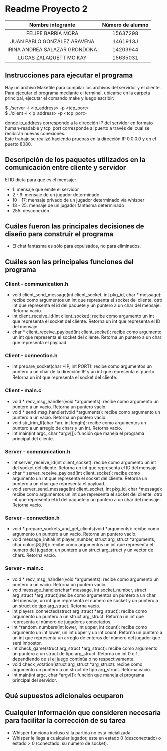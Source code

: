 # Readme Proyecto 2

|       Nombre integrante       | Número de alumno |
| :---------------------------: | :--------------: |
|      FELIPE BARRÍA MORA       |     15637298     |
|  JUAN PABLO GONZÁLEZ ARAVENA  |     1461913J     |
| IRINA ANDREA SALAZAR GRONDONA |     14203944     |
|    LUCAS ZALAQUETT MC KAY     |     15635031     |


## Instrucciones para ejecutar el programa
Hay un archivo Makefile para compilar los archivos del servidor y el cliente. Para ejecutar el programa mediante el terminal, ubicarse en la carpeta principal, ejecutar el comando make y luego escribir:  

$ ./server -i <ip_address> -p <tcp_port>  
$ ./client -i <ip_address> -p <tcp_port>  

donde ip_address corresponde a la dirección IP del servidor en formato human-readable y tcp_port corresponde al puerto a través del cual se recibirán nuevas conexiones.  
Este trabajo se realizó haciendo pruebas en la dirección IP 0.0.0.0 y en el puerto 8080.


## Descripción de los paquetes utilizados en la comunicación entre cliente y servidor
El ID dicta para qué es el mensaje:
- 1: mensaje que emite el servidor
- 2 - 9: mensaje de un jugador determinado
- 10 - 17: mensaje privado de un jugador determinado vía whisper
- 18 - 25: mensaje de un jugador fantasma determinado
- 255: desconexión

## Cuáles fueron las principales decisiones de diseño para construir el programa
- El chat fantasma es sólo para expulsados, no para eliminados.

## Cuáles son las principales funciones del programa
### Client - communication.h
- void client_send_message(int client_socket, int pkg_id, char * message): recibe como argumentos un int que representa el socket del cliente, otro int que representa el id del paquete y un puntero a un char del mensaje. Retorna vacío.  
- int client_receive_id(int client_socket): recibe como argumento un int que representa el socket del cliente. Retorna un int que representa el ID del mensaje.  
- char * client_receive_payload(int client_socket): recibe como argumento un int que representa el socket del cliente. Retorna un puntero a un char que representa el payload.  

### Client - connection.h
- int prepare_socket(char *IP, int PORT): recibe como argumentos un puntero a un char de la dirección IP y un int que representa el puerto. Retorna un int que representa el socket del cliente.  

### Client - main.c
- void * recv_msg_handler(void *arguments): recibe como argumento un puntero a un vacío. Retorna un puntero vacío.   
- void * send_msg_handler(void *arguments): recibe como argumento un puntero a un vacío. Retorna un puntero vacío.   
- void str_trim_lf(char *arr, int length): recibe como argumentos un puntero a un arreglo de chars y un int. Retorna vacío.  
- int main(int argc, char *argv[]): función que maneja el programa principal del cliente.  

### Server - communication.h
- int server_receive_id(int client_socket): recibe como argumento un int del socket del cliente. Retorna un int que representa el ID del mensaje.  
- char * server_receive_payload(int client_socket): recibe como argumento un int que representa el socket del cliente. Retorna un puntero a un char que representa el payload.  
- void server_send_message(int client_socket, int pkg_id, char *message): recibe como argumentos un int que representa el socket del cliente, otro int que representa el id del paquete y un puntero a un char del mensaje. Retorna vacío.  

### Server - connection.h
- void * prepare_sockets_and_get_clients(void *arguments): recibe como argumento un puntero a un vacío. Retorna un puntero vacío.  
- void message_initial(int player_number, struct arg_struct *arguments, char colors[8][9]): recibe como argumentos un int que representa el numero del jugador, un puntero a un struct arg_struct y un vector de chars. Retorna vacío.  

### Server - main.c
- void * recv_msg_handler(void *arguments): recibe como argumento un puntero a un vacío. Retorna un puntero vacío.
- void message_handler(char* message, int socket_number, struct arg_struct *arg_struct):recibe como argumentos un puntero a un char del mensaje, un int que representa el numero de socket y un puntero a un struct de tipo arg_struct. Retorna vacío.  
- int players_connected(struct arg_struct *arg_struct): recibe como argumento un puntero a un struct arg_struct. Retorna un int que representa el número de jugadores conectados.  
- int *random_numbers(int lower, int upper, int count): recibe como argumento un int lower, un int upper y un int count. Retorna un puntero a un int que representa un arreglo de enteros del número del jugador que será impostor.  
- int check_game(struct arg_struct *arg_struct): recibe como argumento un puntero a un struct de tipo arg_struct. Retorna un int 0 o 1, dependiendo de si el juego continúa o no respectivamente.  
- void check_votation(struct arg_struct *arg_struct): recibe como argumento un puntero a un struct de tipo arg_struct. Retorna vacío.  
- int main(int argc, char *argv[]): función que maneja el programa principal del servidor.  

## Qué supuestos adicionales ocuparon

## Cualquier información que consideren necesaria para facilitar la corrección de su tarea
- Whisper funciona incluso si la partida no está inicializada.
- Whisper le llega a cualquier jugador, este en estado 0 (desconectado) o estado > 0 (conectado: su número de socket).
